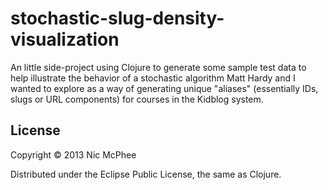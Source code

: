 # stochastic-slug-density-visualization

An little side-project using Clojure to generate some sample test data to help illustrate the behavior of a stochastic algorithm Matt Hardy and I wanted to explore as a way of generating unique "aliases" (essentially IDs, slugs or URL components) for courses in the Kidblog system.

## License

Copyright © 2013 Nic McPhee

Distributed under the Eclipse Public License, the same as Clojure.
